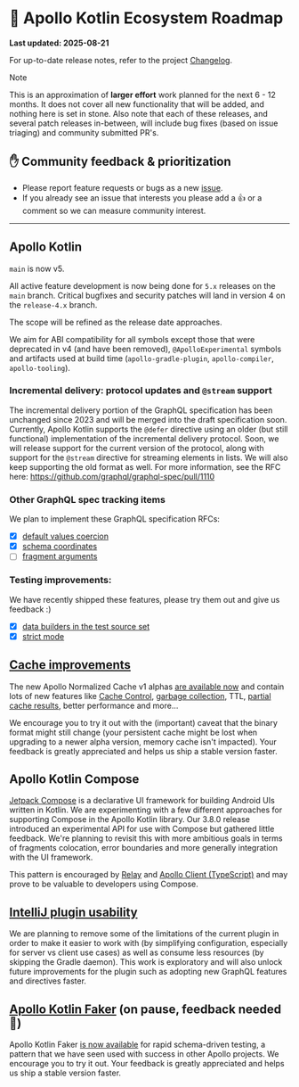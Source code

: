 # 🔮 Apollo Kotlin Ecosystem Roadmap

**Last updated: 2025-08-21**

For up-to-date release notes, refer to the project [Changelog](https://github.com/apollographql/apollo-kotlin/blob/main/CHANGELOG.md).

> [!NOTE]
> This is an approximation of **larger effort** work planned for the next 6 - 12 months. It does not cover all new functionality that will be added, and nothing here is set in stone. Also note that each of these releases, and several patch releases in-between, will include bug fixes (based on issue triaging) and community submitted PR's.

## ✋ Community feedback & prioritization

- Please report feature requests or bugs as a new [issue](https://github.com/apollographql/apollo-kotlin/issues/new/choose).
- If you already see an issue that interests you please add a 👍 or a comment so we can measure community interest.

---

## Apollo Kotlin

`main` is now v5.

All active feature development is now being done for `5.x` releases on the `main` branch.  Critical bugfixes and security patches will land in version 4 on the `release-4.x` branch.

The scope will be refined as the release date approaches.

We aim for ABI compatibility for all symbols except those that were deprecated in v4 (and have been removed), `@ApolloExperimental` symbols and artifacts used at build time (`apollo-gradle-plugin`, `apollo-compiler`, `apollo-tooling`).

### Incremental delivery: protocol updates and `@stream` support

The incremental delivery portion of the GraphQL specification has been unchanged since 2023 and will be merged into the draft specification soon.  Currently, Apollo Kotlin supports the `@defer` directive using an older (but still functional) implementation of the incremental delivery protocol.  Soon, we will release support for the current version of the protocol, along with support for the `@stream` directive for streaming elements in lists.  We will also keep supporting the old format as well.  For more information, see the RFC here: https://github.com/graphql/graphql-spec/pull/1110

### Other GraphQL spec tracking items

We plan to implement these GraphQL specification RFCs:

- [x] [default values coercion](https://github.com/graphql/graphql-spec/pull/793/)
- [x] [schema coordinates](https://github.com/graphql/graphql-spec/pull/794/)
- [ ] [fragment arguments](https://github.com/graphql/graphql-spec/pull/1081)

### Testing improvements:

We have recently shipped these features, please try them out and give us feedback :)

- [x] [data builders in the test source set](https://github.com/apollographql/apollo-kotlin/issues/5257)
- [x] [strict mode](https://github.com/apollographql/apollo-kotlin/issues/3344)

## [Cache improvements](https://github.com/apollographql/apollo-kotlin/issues/2331)

The new Apollo Normalized Cache v1 alphas [are available now](https://github.com/apollographql/apollo-kotlin-normalized-cache/releases) and contain lots of new features like [Cache Control](https://apollographql.github.io/apollo-kotlin-normalized-cache/cache-control.html), [garbage collection](https://apollographql.github.io/apollo-kotlin-normalized-cache/garbage-collection.html), TTL, [partial cache results](https://github.com/apollographql/apollo-kotlin-normalized-cache/issues/57), better performance and more...

We encourage you to try it out with the (important) caveat that the binary format might still change (your persistent cache might be lost when upgrading to a newer alpha version, memory cache isn't impacted).  Your feedback is greatly appreciated and helps us ship a stable version faster.

## Apollo Kotlin Compose

[Jetpack Compose](https://developer.android.com/jetpack/compose) is a declarative UI framework for building Android UIs written in Kotlin.  We are experimenting with a few different approaches for supporting Compose in the Apollo Kotlin library.  Our 3.8.0 release introduced an experimental API for use with Compose but gathered little feedback. We're planning to revisit this with more ambitious goals in terms of fragments colocation, error boundaries and more generally integration with the UI framework.

This pattern is encouraged by [Relay](https://relay.dev/docs/tutorial/fragments-1/) and [Apollo Client (TypeScript)](https://www.apollographql.com/blog/optimizing-data-fetching-with-apollo-client-leveraging-usefragment-and-colocated-fragments) and may prove to be valuable to developers using Compose.

## [IntelliJ plugin usability](https://github.com/apollographql/apollo-intellij-plugin)

We are planning to remove some of the limitations of the current plugin in order to make it easier to work with (by simplifying configuration, especially for server vs client use cases) as well as consume less resources (by skipping the Gradle daemon). This work is exploratory and will also unlock future improvements for the plugin such as adopting new GraphQL features and directives faster.

## [Apollo Kotlin Faker](https://github.com/apollographql/apollo-kotlin-faker) (on pause, feedback needed 🙏)

Apollo Kotlin Faker [is now available](https://github.com/apollographql/apollo-kotlin-faker/releases) for rapid schema-driven testing, a pattern that we have seen used with success in other Apollo projects.  We encourage you to try it out.  Your feedback is greatly appreciated and helps us ship a stable version faster.
